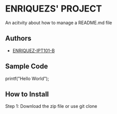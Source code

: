 # ENRIQUEZS' PROJECT
An acitvity about how to manage a README.md file

## Authors

- [ENRIQUEZ-IPT101-B](https://github.com/ENRIQUEZ-IPT101-B)



## Sample Code

printf("Hello World");

## How to Install
Step 1: Download the zip file or use git clone
